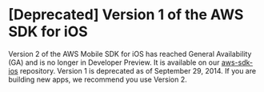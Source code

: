 # [Deprecated] Version 1 of the AWS SDK for iOS

Version 2 of the AWS Mobile SDK for iOS has reached General Availability (GA) and is no longer in Developer Preview. It is available on our [aws-sdk-ios](https://github.com/aws/aws-sdk-ios) repository. Version 1 is deprecated as of September 29, 2014. If you are building new apps, we recommend you use Version 2.